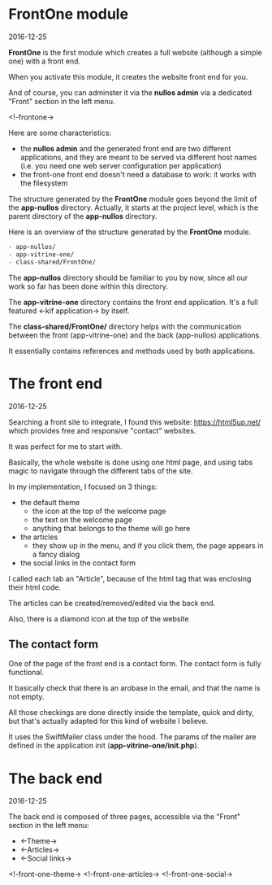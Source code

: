 FrontOne module
===================
2016-12-25



**FrontOne** is the first module which creates a full website (although a simple one) with a front end.

When you activate this module, it creates the website front end for you.

And of course, you can adminster it via the **nullos admin** via a dedicated "Front" section in the left menu.

<!-frontone->




Here are some characteristics:

- the **nullos admin** and the generated front end are two different applications,
    and they are meant to be served via different host names (i.e. you need one web server configuration per application)
- the front-one front end doesn't need a database to work: it works with the filesystem    
    



The structure generated by the **FrontOne** module goes beyond the limit of the **app-nullos** directory.
Actually, it starts at the project level, which is the parent directory of the **app-nullos** directory.


Here is an overview of the structure generated by the **FrontOne** module.


```txt
- app-nullos/
- app-vitrine-one/
- class-shared/FrontOne/
```


The **app-nullos** directory should be familiar to you by now, since all our work so far has been
done within this directory.

The **app-vitrine-one** directory contains the front end application. It's a full featured
<-kif application-> by itself.

The **class-shared/FrontOne/** directory helps with the communication between the 
front (app-vitrine-one) and the back (app-nullos) applications.

It essentially contains references and methods used by both applications.    



The front end
===============
2016-12-25

Searching a front site to integrate, I found this website: https://html5up.net/
which provides free and responsive "contact" websites.

It was perfect for me to start with.

Basically, the whole website is done using one html page, and using tabs magic
to navigate through the different tabs of the site.

In my implementation, I focused on 3 things:

- the default theme
    - the icon at the top of the welcome page
    - the text on the welcome page
    - anything that belongs to the theme will go here
- the articles
    - they show up in the menu, and if you click them, the page appears in a fancy dialog
- the social links in the contact form    
    

I called each tab an "Article", because of the html tag that was enclosing
their html code.

The articles can be created/removed/edited via the back end.

Also, there is a diamond icon at the top of the website


The contact form
--------------------

One of the page of the front end is a contact form.
The contact form is fully functional.

It basically check that there is an arobase in the email, and that the name is not empty.

All those checkings are done directly inside the template, quick and dirty, but that's actually adapted for 
this kind of website I believe.


It uses the SwiftMailer class under the hood.
The params of the mailer are defined in the application init (**app-vitrine-one/init.php**).






The back end
===============
2016-12-25


The back end is composed of three pages, accessible via the "Front" section in the left menu:

- <-Theme->
- <-Articles->
- <-Social links->






<!-front-one-theme->
<!-front-one-articles->
<!-front-one-social->

